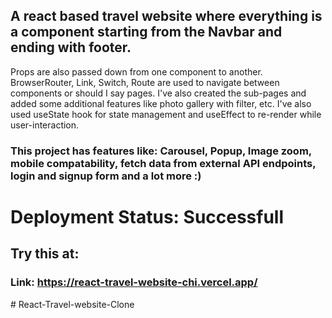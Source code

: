 ## A react based travel website where everything is a component starting from the Navbar and ending with footer.

Props are also passed down from one component to another. BrowserRouter, Link, Switch, Route are used to navigate between components or should I say pages. I've also created the sub-pages and added some additional features like photo gallery with filter, etc. I've also used useState hook for state management and useEffect to re-render while user-interaction.

### This project has features like: Carousel, Popup, Image zoom, mobile compatability, fetch data from external API endpoints, login and signup form and a lot more :)

# Deployment Status: Successfull

## Try this at:

### Link: https://react-travel-website-chi.vercel.app/
#   R e a c t - T r a v e l - w e b s i t e - C l o n e  
 